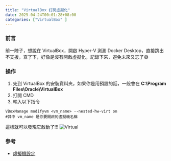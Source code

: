 ```yaml
---
title: "VirtualBox 打開虛擬化"
date: 2025-04-24T00:01:28+08:00
categories: ["VirtualBox" ]
---
```

### 前言
前一陣子，想說在 VirtualBox，開啟 Hyper-V 測測 Docker Desktop，直接跳出不支援，查了下，好像是沒有開啟虛擬化，記錄下來，避免未來又忘了😅
### 操作
1. 先到 VirtualBox 的安裝資料夾，如果你是用預設的話，一般會在 **C:\Program Files\Oracle\VirtualBox**
2. 打開 CMD
3. 輸入以下指令
```shell
VBoxManage modifyvm <vm_name> --nested-hw-virt on   
#其中 vm_name 是你要開啟的虛擬機名稱
```
這樣就可以發現它啟動了!!!
 ![Virtual](/images/20250424/1.jpg "virtual")  


### 參考
- [虛擬機設定](https://hackmd.io/@starPt/BJ8efXXWI)  